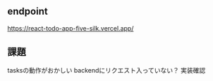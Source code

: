 ## endpoint
https://react-todo-app-five-silk.vercel.app/

## 課題
tasksの動作がおかしい
backendにリクエスト入っていない？
実装確認